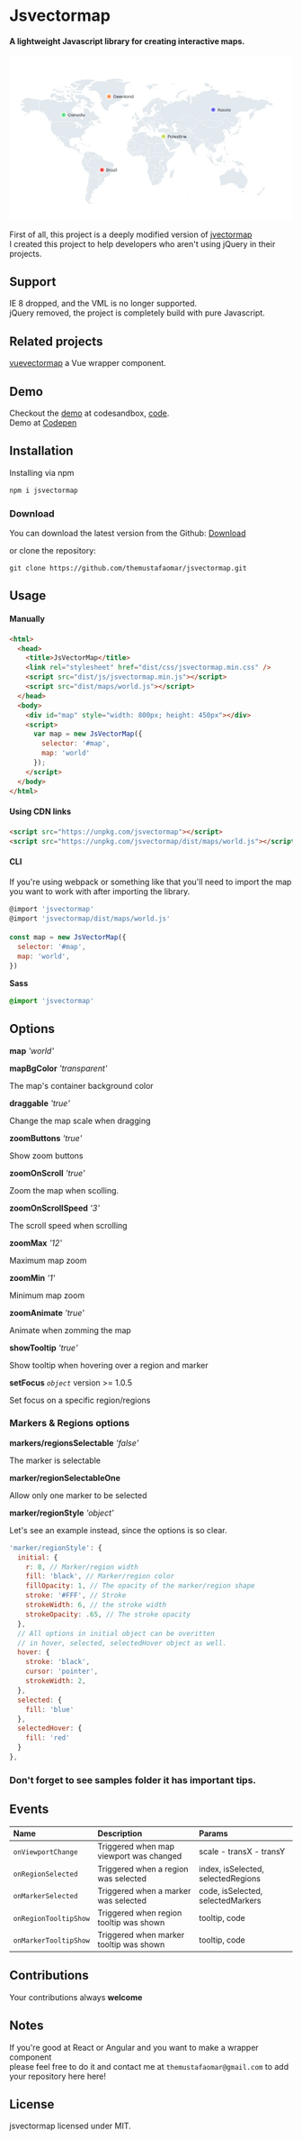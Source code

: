 # Jsvectormap
#### A lightweight Javascript library for creating interactive maps.

<img src="assets/images/jsvectormap.jpg" />

First of all, this project is a deeply modified version of [jvectormap](https://github.com/bjornd/jvectormap)<br>
I created this project to help developers who aren't using jQuery in their projects.<br>

## Support
IE 8 dropped, and the VML is no longer supported.<br>
jQuery removed, the project is completely build with pure Javascript.

## Related projects
[vuevectormap](https://github.com/themustafaomar/vuevectormap) a Vue wrapper component.

## Demo
Checkout the [demo](https://3iw9b.csb.app) at codesandbox, [code](https://codesandbox.io/s/jsvectormap-3iw9b).<br>
Demo at [Codepen](https://codepen.io/themustafaomar/pen/ZEGJeZq)

## Installation
Installing via npm
```js
npm i jsvectormap
```

### Download
You can download the latest version from the Github: [Download](https://github.com/themustafaomar/jsvectormap/archive/master.zip)

or clone the repository:
```
git clone https://github.com/themustafaomar/jsvectormap.git
```

## Usage
#### Manually
```html
<html>
  <head>
    <title>JsVectorMap</title>
    <link rel="stylesheet" href="dist/css/jsvectormap.min.css" />
    <script src="dist/js/jsvectormap.min.js"></script>
    <script src="dist/maps/world.js"></script>
  </head>
  <body>
    <div id="map" style="width: 800px; height: 450px"></div>
    <script>
      var map = new JsVectorMap({
        selector: '#map',
        map: 'world'
      });
    </script>
  </body>
</html>
```

#### Using CDN links
```html
<script src="https://unpkg.com/jsvectormap"></script>
<script src="https://unpkg.com/jsvectormap/dist/maps/world.js"></script>
```
#### CLI
If you're using webpack or something like that you'll need to import the map you want to work with after importing the library.
```js
@import 'jsvectormap'
@import 'jsvectormap/dist/maps/world.js'

const map = new JsVectorMap({
  selector: '#map',
  map: 'world',
})
```
**Sass**
```scss
@import 'jsvectormap'
```

## Options
**map** *'world'*

**mapBgColor** *'transparent'*

The map's container background color

**draggable** *'true'*

Change the map scale when dragging

**zoomButtons** *'true'*

Show zoom buttons

**zoomOnScroll** *'true'*

Zoom the map when scolling.

**zoomOnScrollSpeed** *'3'*

The scroll speed when scrolling

**zoomMax** *'12'*

Maximum map zoom

**zoomMin** *'1'*

Minimum map zoom

**zoomAnimate** *'true'*

Animate when zomming the map

**showTooltip** *'true'*

Show tooltip when hovering over a region and marker

**setFocus** *`object`* version >= 1.0.5

Set focus on a specific region/regions

### Markers & Regions options
**markers/regionsSelectable** *'false'*

The marker is selectable

**marker/regionSelectableOne**

Allow only one marker to be selected

**marker/regionStyle** *'object'*

Let's see an example instead, since the options is so clear.

```js
'marker/regionStyle': {
  initial: {
    r: 8, // Marker/region width
    fill: 'black', // Marker/region color
    fillOpacity: 1, // The opacity of the marker/region shape
    stroke: '#FFF', // Stroke
    strokeWidth: 6, // the stroke width
    strokeOpacity: .65, // The stroke opacity
  },
  // All options in initial object can be overitten
  // in hover, selected, selectedHover object as well.
  hover: {
    stroke: 'black',
    cursor: 'pointer',
    strokeWidth: 2,
  },
  selected: {
    fill: 'blue'
  },
  selectedHover: {
    fill: 'red'
  }
},
```

### Don't forget to see samples folder it has important tips.

## Events
| Name  | Description  | Params  |
| :------------ | :------------ | :------------ |
| `onViewportChange` | Triggered when map viewport was changed  | scale - transX - transY  |
| `onRegionSelected`  | Triggered when a region was selected  | index, isSelected, selectedRegions |
| `onMarkerSelected`  | Triggered when a marker was selected | code, isSelected, selectedMarkers |
| `onRegionTooltipShow` | Triggered when region tooltip was shown | tooltip, code |
| `onMarkerTooltipShow` | Triggered when marker tooltip was shown | tooltip, code |

## Contributions
Your contributions always **welcome**

## Notes
If you're good at React or Angular and you want to make a wrapper component<br>
please feel free to do it and contact me at `themustafaomar@gmail.com` to add your repository here here!

## License
jsvectormap licensed under MIT.
